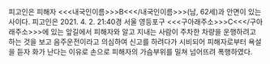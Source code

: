 피고인은 피해자 <<<내국인이름>>>B<<</내국인이름>>>(남, 62세)과 안면이 있는 사이다.
피고인은 2021. 4. 2. 21:40경 서울 영등포구 <<<구아래주소>>>C<<</구아래주소>>>에 있는 앞길에서 피해자와 알고 지내는 사람이 주차한 차량을 운행하려고 하는 것을 보고 음주운전이라고 의심하여 신고를 하려다가 시비되어 피해자로부터 욕설을 듣자 화가 난다는 이유로 손으로 피해자의 가슴부위를 밀쳐 넘어뜨려 폭행하였다.